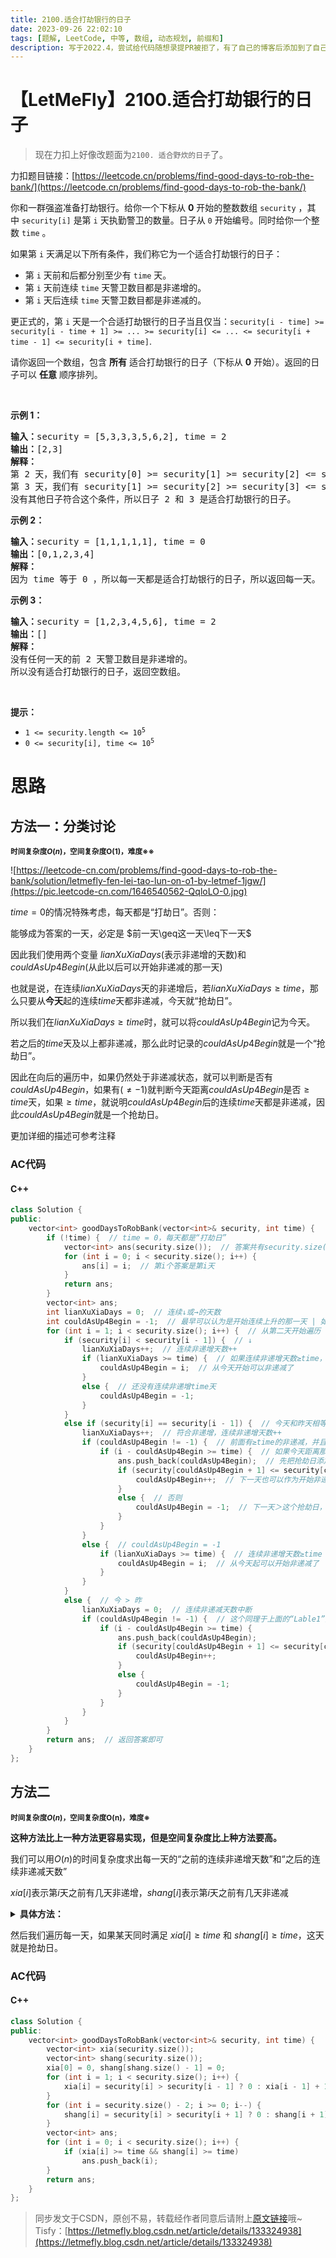 ```yaml
---
title: 2100.适合打劫银行的日子
date: 2023-09-26 22:02:10
tags: [题解, LeetCode, 中等, 数组, 动态规划, 前缀和]
description: 写于2022.4，尝试给代码随想录提PR被拒了，有了自己的博客后添加到了自己的博客上。
---
```


# 【LetMeFly】2100.适合打劫银行的日子

> 现在力扣上好像改题面为```2100. 适合野炊的日子```了。

力扣题目链接：[https://leetcode.cn/problems/find-good-days-to-rob-the-bank/](https://leetcode.cn/problems/find-good-days-to-rob-the-bank/)

<p>你和一群强盗准备打劫银行。给你一个下标从 <strong>0</strong>&nbsp;开始的整数数组&nbsp;<code>security</code>&nbsp;，其中&nbsp;<code>security[i]</code>&nbsp;是第 <code>i</code>&nbsp;天执勤警卫的数量。日子从 <code>0</code>&nbsp;开始编号。同时给你一个整数&nbsp;<code>time</code>&nbsp;。</p>

<p>如果第 <code>i</code>&nbsp;天满足以下所有条件，我们称它为一个适合打劫银行的日子：</p>

<ul>
	<li>第 <code>i</code>&nbsp;天前和后都分别至少有 <code>time</code>&nbsp;天。</li>
	<li>第 <code>i</code>&nbsp;天前连续 <code>time</code>&nbsp;天警卫数目都是非递增的。</li>
	<li>第 <code>i</code>&nbsp;天后连续 <code>time</code>&nbsp;天警卫数目都是非递减的。</li>
</ul>

<p>更正式的，第 <code>i</code> 天是一个合适打劫银行的日子当且仅当：<code>security[i - time] &gt;= security[i - time + 1] &gt;= ... &gt;= security[i] &lt;= ... &lt;= security[i + time - 1] &lt;= security[i + time]</code>.</p>

<p>请你返回一个数组，包含 <strong>所有</strong> 适合打劫银行的日子（下标从 <strong>0</strong>&nbsp;开始）。返回的日子可以 <strong>任意</strong>&nbsp;顺序排列。</p>

<p>&nbsp;</p>

<p><strong>示例 1：</strong></p>

<pre>
<strong>输入：</strong>security = [5,3,3,3,5,6,2], time = 2
<b>输出：</b>[2,3]
<strong>解释：</strong>
第 2 天，我们有 security[0] &gt;= security[1] &gt;= security[2] &lt;= security[3] &lt;= security[4] 。
第 3 天，我们有 security[1] &gt;= security[2] &gt;= security[3] &lt;= security[4] &lt;= security[5] 。
没有其他日子符合这个条件，所以日子 2 和 3 是适合打劫银行的日子。
</pre>

<p><strong>示例 2：</strong></p>

<pre>
<b>输入：</b>security = [1,1,1,1,1], time = 0
<b>输出：</b>[0,1,2,3,4]
<strong>解释：</strong>
因为 time 等于 0 ，所以每一天都是适合打劫银行的日子，所以返回每一天。
</pre>

<p><strong>示例 3：</strong></p>

<pre>
<b>输入：</b>security = [1,2,3,4,5,6], time = 2
<b>输出：</b>[]
<strong>解释：</strong>
没有任何一天的前 2 天警卫数目是非递增的。
所以没有适合打劫银行的日子，返回空数组。
</pre>

<p>&nbsp;</p>

<p><strong>提示：</strong></p>

<ul>
	<li><code>1 &lt;= security.length &lt;= 10<sup>5</sup></code></li>
	<li><code>0 &lt;= security[i], time &lt;= 10<sup>5</sup></code></li>
</ul>


    
# 思路

## 方法一：分类讨论

<small> **时间复杂度$O(n)$，空间复杂度O(1)，难度※※** </small>

![https://leetcode-cn.com/problems/find-good-days-to-rob-the-bank/solution/letmefly-fen-lei-tao-lun-on-o1-by-letmef-1jgw/](https://pic.leetcode-cn.com/1646540562-QqloLO-0.jpg)

$time=0$的情况特殊考虑，每天都是“打劫日”。否则：

能够成为答案的一天，必定是 $前一天\geq这一天\leq下一天$

因此我们使用两个变量 $lianXuXiaDays$(表示非递增的天数)和$couldAsUp4Begin$(从此以后可以开始非递减的那一天)

也就是说，在连续$lianXuXiaDays$天的非递增后，若$lianXuXiaDays\geq time$，那么只要从**今天**起的连续$time$天都非递减，今天就“抢劫日”。

所以我们在$lianXuXiaDays\geq time$时，就可以将$couldAsUp4Begin$记为今天。

若之后的$time$天及以上都非递减，那么此时记录的$couldAsUp4Begin$就是一个“抢劫日”。

因此在向后的遍历中，如果仍然处于非递减状态，就可以判断是否有$couldAsUp4Begin$，如果有($\neq -1$)就判断今天距离$couldAsUp4Begin$是否$\geq time$天，如果$\geq time$，就说明$couldAsUp4Begin$后的连续$time$天都是非递减，因此$couldAsUp4Begin$就是一个抢劫日。

更加详细的描述可参考注释



### AC代码

#### C++

```cpp
class Solution {
public:
    vector<int> goodDaysToRobBank(vector<int>& security, int time) {
        if (!time) {  // time = 0，每天都是“打劫日”
            vector<int> ans(security.size());  // 答案共有security.size()天
            for (int i = 0; i < security.size(); i++) {
                ans[i] = i;  // 第i个答案是第i天
            }
            return ans;
        }
        vector<int> ans;
        int lianXuXiaDays = 0;  // 连续↓或→的天数
        int couldAsUp4Begin = -1;  // 最早可以认为是开始连续上升的那一天 | 如果couldAsUp4Begin=a≠-1，说明第a天之前至少有time天的非递增
        for (int i = 1; i < security.size(); i++) {  // 从第二天开始遍历
            if (security[i] < security[i - 1]) {  // ↓
                lianXuXiaDays++;  // 连续非递增天数++
                if (lianXuXiaDays >= time) {  // 如果连续非递增天数≥time，那么今天之前就有≥time的非递减
                    couldAsUp4Begin = i;  // 从今天开始可以非递减了
                }
                else {  // 还没有连续非递增time天
                    couldAsUp4Begin = -1;
                }
            }
            else if (security[i] == security[i - 1]) {  // 今天和昨天相等，也就是说既符合非递增又符合非递减
                lianXuXiaDays++;  // 符合非递增，连续非递增天数++
                if (couldAsUp4Begin != -1) {  // 前面有≥time的非递减，并且从那天起没有递增的一天 | Lable1
                    if (i - couldAsUp4Begin >= time) {  // 如果今天距离那天≥time，那天就是抢劫日
                        ans.push_back(couldAsUp4Begin);  // 先把抢劫日添加到答案中去
                        if (security[couldAsUp4Begin + 1] <= security[couldAsUp4Begin]) {  // 如果抢劫日的下一天仍然是非递增，那么下一天之前肯定有至少time天的非递增
                            couldAsUp4Begin++;  // 下一天也可以作为开始非递减的一天
                        }
                        else {  // 否则
                            couldAsUp4Begin = -1;  // 下一天＞这个抢劫日，说明下一天必不满足“前面有至少time天的非递增”
                        }
                    }
                }
                else {  // couldAsUp4Begin = -1
                    if (lianXuXiaDays >= time) {  // 连续非递增天数≥time
                        couldAsUp4Begin = i;  // 从今天起可以开始非递减了
                    }
                }
            }
            else {  // 今 > 昨
                lianXuXiaDays = 0;  // 连续非递减天数中断
                if (couldAsUp4Begin != -1) {  // 这个同理于上面的“Lable1”处
                    if (i - couldAsUp4Begin >= time) {
                        ans.push_back(couldAsUp4Begin);
                        if (security[couldAsUp4Begin + 1] <= security[couldAsUp4Begin]) {
                            couldAsUp4Begin++;
                        }
                        else {
                            couldAsUp4Begin = -1;
                        }
                    }
                }
            }
        }
        return ans;  // 返回答案即可
    }
};
```

## 方法二

<small> **时间复杂度$O(n)$，空间复杂度O(n)，难度※** </small>

**这种方法比上一种方法更容易实现，但是空间复杂度比上种方法要高。**

我们可以用$O(n)$的时间复杂度求出每一天的“之前的连续非递增天数”和“之后的连续非递减天数”

$xia[i]$表示第$i$天之前有几天非递增，$shang[i]$表示第$i$天之前有几天非递减

<details>
<summary><b>具体方法：</b></summary>
从前向后遍历数组，如果<code>今天≤昨天</code>，那么<code>xia[i] = xia[i - 1] + 1</code>；否则，<code>xia[i] = 0</code>。初始值<code>xia[0] = 0</code>
从后向前遍历数组，如果<code>今天≤昨天</code>，那么<code>shang[i] = shang[i + 1] + 1</code>；否则，<code>shang[i] = 0</code>。初始值<code>shang[security.size() - 1] = 0</code>
</details>

然后我们遍历每一天，如果某天同时满足 $xia[i]\geq time$ 和 $shang[i] \geq time$，这天就是抢劫日。

### AC代码

#### C++

```cpp
class Solution {
public:
    vector<int> goodDaysToRobBank(vector<int>& security, int time) {
        vector<int> xia(security.size());
        vector<int> shang(security.size());
        xia[0] = 0, shang[shang.size() - 1] = 0;
        for (int i = 1; i < security.size(); i++) {
            xia[i] = security[i] > security[i - 1] ? 0 : xia[i - 1] + 1;
        }
        for (int i = security.size() - 2; i >= 0; i--) {
            shang[i] = security[i] > security[i + 1] ? 0 : shang[i + 1] + 1;
        }
        vector<int> ans;
        for (int i = 0; i < security.size(); i++) {
            if (xia[i] >= time && shang[i] >= time)
                ans.push_back(i);
        }
        return ans;
    }
};
```

> 同步发文于CSDN，原创不易，转载经作者同意后请附上[原文链接](https://blog.letmefly.xyz/2023/09/26/LeetCode%202100.%E9%80%82%E5%90%88%E6%89%93%E5%8A%AB%E9%93%B6%E8%A1%8C%E7%9A%84%E6%97%A5%E5%AD%90/)哦~
> Tisfy：[https://letmefly.blog.csdn.net/article/details/133324938](https://letmefly.blog.csdn.net/article/details/133324938)
